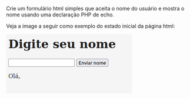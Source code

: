 Crie um formulário html simples que aceita o nome do usuário e mostra o nome usando uma declaração PHP de echo.

Veja a image a seguir como exemplo do estado inicial da página html:

![Exemplo](Exemplo.png)

